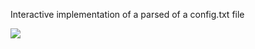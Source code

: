 
Interactive implementation of a parsed of a config.txt file

 

![](https://j.gifs.com/q71KBD.gif)


